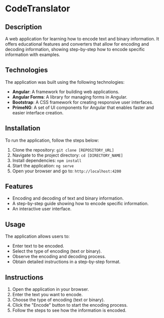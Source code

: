# CodeTranslator 

## Description

A web application for learning how to encode text and binary information. It offers educational features and converters that allow for encoding and decoding information, showing step-by-step how to encode specific information with examples.

## Technologies

The application was built using the following technologies:

-   **Angular**: A framework for building web applications.
-   **Angular Forms**: A library for managing forms in Angular.
-   **Bootstrap**: A CSS framework for creating responsive user interfaces.
-   **PrimeNG**: A set of UI components for Angular that enables faster and easier interface creation.

## Installation

To run the application, follow the steps below:

1.  Clone the repository:
    `git clone [REPOSITORY_URL]` 
2.  Navigate to the project directory:
    `cd [DIRECTORY_NAME]` 
3.  Install dependencies:
    `npm install` 
4.  Start the application:
    `ng serve` 
5.  Open your browser and go to:
    `http://localhost:4200` 

## Features

-   Encoding and decoding of text and binary information.
-   A step-by-step guide showing how to encode specific information.
-   An interactive user interface.

## Usage

The application allows users to:

-   Enter text to be encoded.
-   Select the type of encoding (text or binary).
-   Observe the encoding and decoding process.
-   Obtain detailed instructions in a step-by-step format.

## Instructions

1.  Open the application in your browser.
2.  Enter the text you want to encode.
3.  Choose the type of encoding (text or binary).
4.  Click the "Encode" button to start the encoding process.
5.  Follow the steps to see how the information is encoded.
